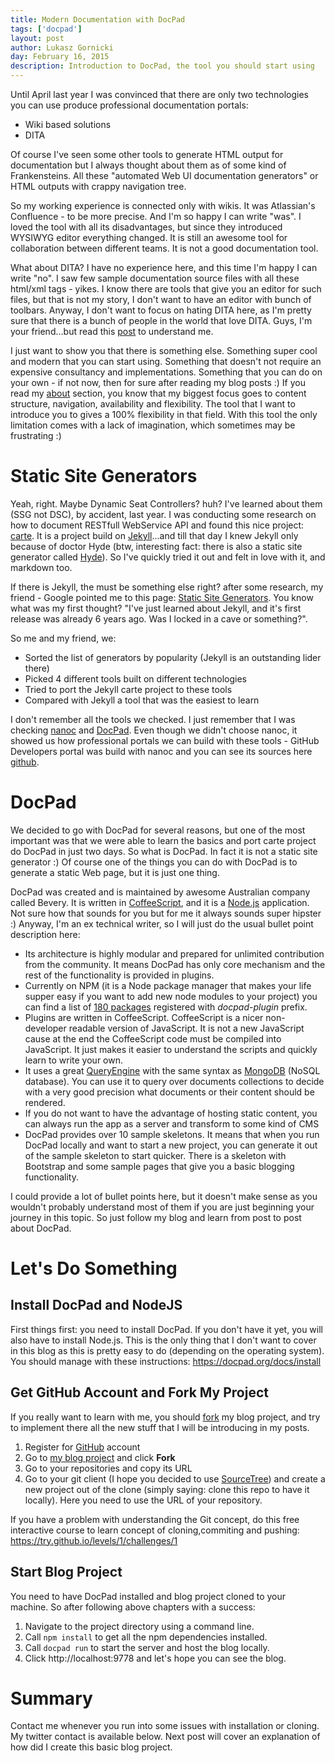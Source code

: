 ```yaml
---
title: Modern Documentation with DocPad
tags: ['docpad']
layout: post
author: Lukasz Gornicki
day: February 16, 2015
description: Introduction to DocPad, the tool you should start using
---
```


Until April last year I was convinced that there are only two technologies you can use produce professional documentation portals:

* Wiki based solutions
* DITA

Of course I've seen some other tools to generate HTML output for documentation but I always thought about them as of some kind of Frankensteins. All these "automated Web UI documentation generators" or HTML outputs with crappy navigation tree.

So my working experience is connected only with wikis. It was Atlassian's Confluence - to be more precise. And I'm so happy I can write "was". I loved the tool with all its disadvantages, but since they introduced WYSIWYG editor everything changed. It is still an awesome tool for collaboration between different teams. It is not a good documentation tool.

What about DITA? I have no experience here, and this time I'm happy I can write "no". I saw few sample documentation source files with all these html/xml tags - yikes. I know there are tools that give you an editor for such files, but that is not my story, I don't want to have an editor with bunch of toolbars. Anyway, I don't want to focus on hating DITA here, as I'm pretty sure that there is a bunch of people in the world that love DITA. Guys, I'm your friend...but read this [post](http://idratherbewriting.com/2015/01/28/10-reasons-for-moving-away-from-dita/) to understand me.

I just want to show you that there is something else. Something super cool and modern that you can start using. Something that doesn't not require an expensive consultancy and implementations. Something that you can do on your own - if not now, then for sure after reading my blog posts :)
If you read my [about](/about.html) section, you know that my biggest focus goes to content structure, navigation, availability and flexibility. The tool that I want to introduce you to gives a 100% flexibility in that field. With this tool the only limitation comes with a lack of imagination, which sometimes may be frustrating :)

# Static Site Generators

Yeah, right. Maybe Dynamic Seat Controllers? huh? I've learned about them (SSG not DSC), by accident, last year. I was conducting some research on how to document RESTfull WebService API and found this nice project: [carte](https://github.com/devo-ps/carte). It is a project build on [Jekyll](http://jekyllrb.com/)...and till that day I knew Jekyll only because of doctor Hyde (btw, interesting fact: there is also a static site generator called [Hyde](http://hyde.github.io/)). So I've quickly tried it out and felt in love with it, and markdown too.

If there is Jekyll, the must be something else right? after some research, my friend - Google pointed me to this page: [Static Site Generators](https://staticsitegenerators.net/). You know what was my first thought? "I've just learned about Jekyll, and it's first release was already 6 years ago. Was I locked in a cave or something?".

So me and my friend, we:

* Sorted the list of generators by popularity (Jekyll is an outstanding lider there)
* Picked 4 different tools built on different technologies
* Tried to port the Jekyll carte project to these tools
* Compared with Jekyll a tool that was the easiest to learn

I don't remember all the tools we checked. I just remember that I was checking [nanoc](http://nanoc.ws/) and [DocPad](https://docpad.org/). Even though we didn't choose nanoc, it showed us how professional portals we can build with these tools -  GitHub Developers portal was build with nanoc and you can see its sources here [github](https://github.com/github/developer.github.com).

# DocPad

We decided to go with DocPad for several reasons, but one of the most important was that we were able to learn the basics and port carte project do DocPad in just two days. So what is DocPad. In fact it is not a static site generator :) Of course one of the things you can do with DocPad is to generate a static Web page, but it is just one thing.

DocPad was created and is maintained by awesome Australian company called Bevery. It is written in [CoffeeScript](http://coffeescript.org/), and it is a [Node.js](http://nodejs.org/) application. Not sure how that sounds for you but for me it always sounds super hipster :)
Anyway, I'm an ex technical writer, so I will just do the usual bullet point description here:

* Its architecture is highly modular and prepared for unlimited contribution from the community. It means DocPad has only core mechanism and the rest of the functionality is provided in plugins.
* Currently on NPM (it is a Node package manager that makes your life supper easy if you want to add new node modules to your project) you can find a list of [180 packages](https://www.npmjs.com/browse/keyword/docpad-plugin) registered with _docpad-plugin_ prefix.
* Plugins are written in CoffeeScript. CoffeeScript is a nicer non-developer readable version of JavaScript. It is not a new JavaScript cause at the end the CoffeeScript code must be compiled into JavaScript. It just makes it easier to understand the scripts and quickly learn to write your own.
* It uses a great [QueryEngine](https://learn.bevry.me/queryengine/guide) with the same syntax as [MongoDB](http://www.mongodb.org/) (NoSQL database). You can use it to query over documents collections to decide with a very good precision what documents or their content should be rendered.
* If you do not want to have the advantage of hosting static content, you can always run the app as a server and transform to some kind of CMS
* DocPad provides over 10 sample skeletons. It means that when you run DocPad locally and want to start a new project, you can generate it out of the sample skeleton to start quicker. There is a skeleton with Bootstrap and some sample pages that give you a basic blogging functionality.

I could provide a lot of bullet points here, but it doesn't make sense as you wouldn't probably understand most of them if you are just beginning your journey in this topic. So just follow my blog and learn from post to post about DocPad.

# Let's Do Something

## Install DocPad and NodeJS

First things first: you need to install DocPad. If you don't have it yet, you will also have to install Node.js. This is the only thing that I don't want to cover in this blog as this is pretty easy to do (depending on the operating system). You should manage with these instructions: https://docpad.org/docs/install

## Get GitHub Account and Fork My Project

If you really want to learn with me, you should [fork](https://help.github.com/articles/fork-a-repo/) my blog project, and try to implement there all the new stuff that I will be introducing in my posts.

1. Register for [GitHub](https://github.com/) account
2. Go to [my blog project](https://github.com/derberg/blog-docpad-learn) and click **Fork**
3. Go to your repositories and copy its URL
4. Go to your git client (I hope you decided to use [SourceTree](http://www.sourcetreeapp.com/)) and create a new project out of the clone (simply saying: clone this repo to have it locally). Here you need to use the URL of your repository.

If you have a problem with understanding the Git concept, do this free interactive course to learn concept of cloning,commiting and pushing: https://try.github.io/levels/1/challenges/1

## Start Blog Project

You need to have DocPad installed and blog project cloned to your machine. So after following above chapters with a success:

1. Navigate to the project directory using a command line.
2. Call `npm install` to get all the npm dependencies installed.
3. Call `docpad run` to start the server and host the blog locally.
4. Click http://localhost:9778 and let's hope you can see the blog.

# Summary

Contact me whenever you run into some issues with installation or cloning. My twitter contact is available below. Next post will cover an explanation of how did I create this basic blog project.
